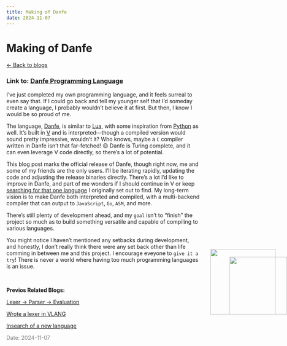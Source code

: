 ```yaml
---
title: Making of Danfe
date: 2024-11-07
---
```


# Making of Danfe

[<- Back to blogs](/blog)

### Link to: [Danfe Programming Language](https://danfe.sairashgautam.com.np)

I’ve just completed my own programming language, and it feels surreal to even say that. If I could go back and tell my younger self that I’d someday create a language, I probably wouldn’t believe it at first. But then, I know I would be so proud of me.

The language, [Danfe](https://danfe.sairashgautam.com.np), is similar to [Lua](https://lua.org), with some inspiration from [Python](https://www.python.org/) as well. It’s built in [V](https://vlang.io) and is interpreted—though a compiled version would sound pretty impressive, wouldn’t it? Who knows, maybe a `C` compiler written in Danfe isn’t that far-fetched! 😉 Danfe is Turing complete, and it can even leverage V code directly, so there’s a lot of potential.

This blog post marks the official release of Danfe, though right now, me and some of my friends are the only users. I’ll be iterating rapidly, updating the code and adjusting the release binaries directly. There’s a lot I’d like to improve in Danfe, and part of me wonders if I should continue in V or keep [searching for that one language](../2024-10-11/) I originally set out to find. My long-term vision is to make Danfe both interpreted and compiled, with a multi-backend compiler that can output to `JavaScript`, `Go`, `ASM`, and more.

There’s still plenty of development ahead, and my `goal` isn’t to “finish” the project so much as to build something versatile and capable of compiling to various languages.

You might notice I haven’t mentioned any setbacks during development, and honestly, I don’t really think there were any set back other than life comming in between me and this project. I encourage eveyone to `give it a try`! There is never a world where having too much programming languages is an issue.

<br />

**Previos Related Blogs:**

[Lexer -> Parser -> Evaluation](../2024-10-29/)

[Wrote a lexer in VLANG](../2024-10-14/)

[Insearch of a new language](../2024-10-11/)

<span style="color: gray; font-size: 14px;">Date: 2024-11-07</span>

<br />

<div style="margin-top: -250px">

<img src="https://utfs.io/f/Jk6mQ2VBlE6tJvy6SfVBlE6tumDzfiKX2RrbsTLOPYUd4IV8" style="height: 150px ; position: absolute; right: 0;" />
<img src="/mascot/celebrate-champagne.png" style="height: 170px; position: absolute; right: 30px; margin-top: -20px;" />

</div>

